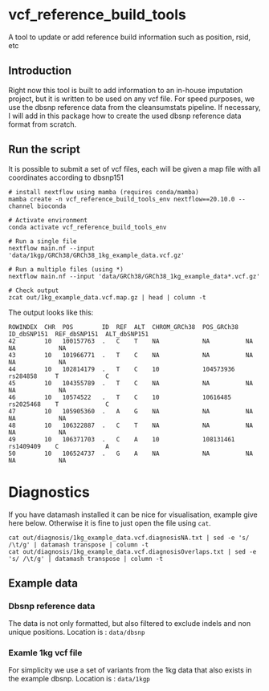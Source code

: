 # vcf_reference_build_tools
A tool to update or add reference build information such as position, rsid, etc


## Introduction
Right now this tool is built to add information to an in-house imputation project, but it is written to be used on any vcf file. For speed purposes, we use the dbsnp reference data from the cleansumstats pipeline. If necessary, I will add in this package how to create the used dbsnp reference data format from scratch.

## Run the script
It is possible to submit a set of vcf files, each will be given a map file with all coordinates according to dbsnp151

```
# install nextflow using mamba (requires conda/mamba)
mamba create -n vcf_reference_build_tools_env nextflow==20.10.0 --channel bioconda

# Activate environment
conda activate vcf_reference_build_tools_env

# Run a single file
nextflow main.nf --input 'data/1kgp/GRCh38/GRCh38_1kg_example_data.vcf.gz'

# Run a multiple files (using *)
nextflow main.nf --input 'data/GRCh38/GRCh38_1kg_example_data*.vcf.gz'

# Check output
zcat out/1kg_example_data.vcf.map.gz | head | column -t
```

The output looks like this:
```
ROWINDEX  CHR  POS        ID  REF  ALT  CHROM_GRCh38  POS_GRCh38  ID_dbSNP151  REF_dbSNP151  ALT_dbSNP151
42        10   100157763  .   C    T    NA            NA          NA           NA            NA
43        10   101966771  .   T    C    NA            NA          NA           NA            NA
44        10   102814179  .   T    C    10            104573936   rs284858     T             C
45        10   104355789  .   T    C    NA            NA          NA           NA            NA
46        10   10574522   .   T    C    10            10616485    rs2025468    T             C
47        10   105905360  .   A    G    NA            NA          NA           NA            NA
48        10   106322887  .   C    T    NA            NA          NA           NA            NA
49        10   106371703  .   C    A    10            108131461   rs1409409    C             A
50        10   106524737  .   G    A    NA            NA          NA           NA            NA
```

# Diagnostics
If you have datamash installed it can be nice for visualisation, example give here below. Otherwise it is fine to just open the file using `cat`.
```
cat out/diagnosis/1kg_example_data.vcf.diagnosisNA.txt | sed -e 's/ /\t/g' | datamash transpose | column -t
cat out/diagnosis/1kg_example_data.vcf.diagnosisOverlaps.txt | sed -e 's/ /\t/g' | datamash transpose | column -t
```

## Example data
### Dbsnp reference data
The data is not only formatted, but also filtered to exclude indels and non unique positions. Location is : `data/dbsnp`


### Examle 1kg vcf file
For simplicity we use a set of variants from the 1kg data that also exists in the example dbsnp. Location is : `data/1kgp`


